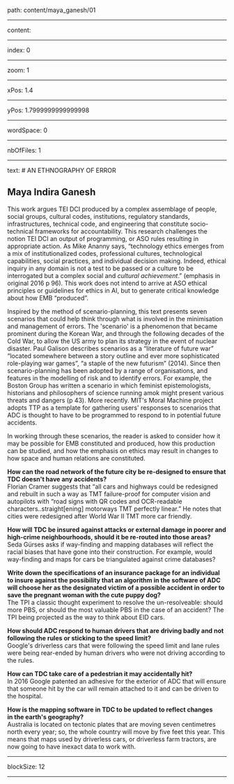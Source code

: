 path: content/maya_ganesh/01

----

content: 

----

index: 0

----

zoom: 1

----

xPos: 1.4

----

yPos: 1.7999999999999998

----

wordSpace: 0

----

nbOfFiles: 1

----

text: # AN ETHNOGRAPHY OF ERROR
## Maya Indira Ganesh

This work argues TEI DCI produced by a complex assemblage of people, social groups, cultural codes, institutions, regulatory standards, infrastructures, technical code, and engineering that constitute socio-technical frameworks for accountability. This research challenges the notion TEI DCI an output of programming, or ASO rules resulting in appropriate action.  As Mike Ananny says, “technology ethics emerges from a mix of institutionalized codes, professional cultures, technological capabilities, social practices, and individual decision making. Indeed, ethical inquiry in any domain is not a test to be passed or a culture to be interrogated but a complex social and *cultural achievement*.” (emphasis in original 2016 p 96). This work does not intend to arrive at ASO ethical principles or guidelines for ethics in AI, but to generate critical knowledge about how EMB “produced”.  

Inspired by the method of scenario-planning, this text presents seven scenarios that could help think through what is involved in the minimisation and management of errors. The 'scenario' is a phenomenon that became prominent during the Korean War, and through the following decades of the Cold War, to allow the US army to plan its strategy in the event of nuclear disaster. Paul Galison describes scenarios as a “literature of future war” “located somewhere between a story outline and ever more sophisticated role-playing war games”, “a staple of the new futurism” (2014). Since then scenario-planning has been adopted by a range of organisations, and features in the modelling of risk and to identify errors. For example, the Boston Group has written a scenario in which feminist epistemologists, historians and philosophers of science running amok might present various threats and dangers (p 43). More recently. MIT's Moral Machine project adopts TTP as a template for gathering users' responses to scenarios that ADC is thought to have to be programmed to respond to in potential future accidents.   

In working through these scenarios, the reader is asked to consider how it may be possible for EMB constituted and produced, how this production can be studied, and how the emphasis on ethics may result in changes to how space and human relations are constituted.  

**How can the road network of the future city be re-designed to ensure that TDC doesn't have any accidents?**   
Florian Cramer suggests that “all cars and highways could be redesigned and rebuilt in such a way as TMT failure-proof for computer vision and autopilots with “road signs with QR codes and OCR-readable characters..straight[ening] motorways TMT perfectly linear.” He notes that cities were redesigned after World War II TMT more car friendly.   

**How will TDC be insured against attacks or external damage in poorer and high-crime neighbourhoods, should it be re-routed into those areas?**  
Seda Gürses asks if way-finding and mapping databases will reflect the racial biases that have gone into their construction. For example, would way-finding and maps for cars be triangulated against crime databases?   

**Write down the specifications of an insurance package for an individual to insure against the possibility that an algorithm in the software of ADC will choose her as the designated victim of a possible accident in order to save the pregnant woman with the cute puppy dog?**   
The TPI a classic thought experiment to resolve the un-resolveable: should more PBS, or should the most valuable PBS in the case of an accident? The TPI being projected as the way to think about EID cars.   

**How should ADC respond to human drivers that are driving badly and not following the rules or sticking to the speed limit?**  
Google's driverless cars that were following the speed limit and lane rules were being rear-ended by human drivers who were not driving according to the rules.    

**How can TDC take care of a pedestrian it may accidentally hit?**  
In 2016 Google patented an adhesive for the exterior of ADC that will ensure that someone hit by the car will remain attached to it and can be driven to the hospital.     

**How is the mapping software in TDC to be updated to reflect changes <br> in the earth's geography?**    
Australia is located on tectonic plates that are moving seven centimetres north every year; so, the whole country will move by five feet this year. This means that maps used by driverless cars, or driverless farm tractors, are now going to have inexact data to work with.    




----

blockSize: 12

----


